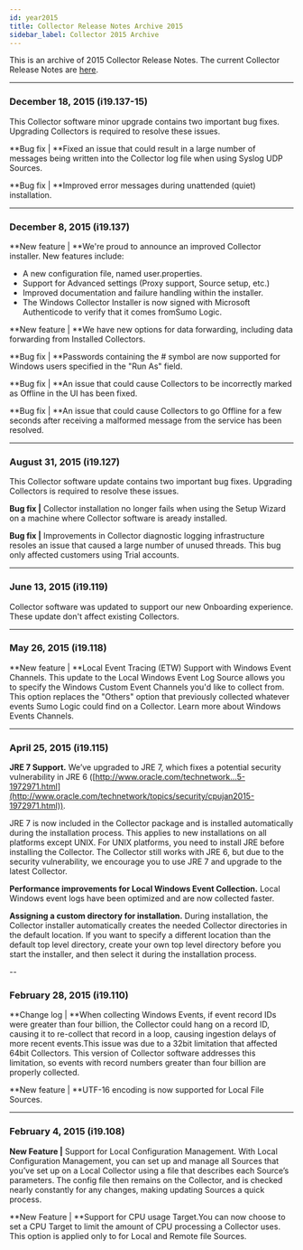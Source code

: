 ```yaml
---
id: year2015
title: Collector Release Notes Archive 2015 
sidebar_label: Collector 2015 Archive
---
```


This is an archive of 2015 Collector Release Notes. The current Collector Release Notes are [here](/docs/releasenotes/collector).

---
### December 18, 2015 (i19.137-15)

This Collector software minor upgrade contains two important bug fixes. Upgrading Collectors is required to resolve these issues.

**Bug fix | **Fixed an issue that could result in a large number of messages being written into the Collector log file when using Syslog UDP Sources.

**Bug fix | **Improved error messages during unattended (quiet) installation.

---
### December 8, 2015 (i19.137)

**New feature | **We're proud to announce an improved Collector installer. New features include:



* A new configuration file, named user.properties.
* Support for Advanced settings (Proxy support, Source setup, etc.)
* Improved documentation and failure handling within the installer.
* The Windows Collector Installer is now signed with Microsoft Authenticode to verify that it comes fromSumo Logic.

**New feature | **We have new options for data forwarding, including data forwarding from Installed Collectors.

**Bug fix | **Passwords containing the # symbol are now supported for Windows users specified in the "Run As" field.

**Bug fix | **An issue that could cause Collectors to be incorrectly marked as Offline in the UI has been fixed.

**Bug fix | **An issue that could cause Collectors to go Offline for a few seconds after receiving a malformed message from the service has been resolved.

---
### August 31, 2015 (i19.127)
This Collector software update contains two important bug fixes. Upgrading Collectors is required to resolve these issues.

**Bug fix |** Collector installation no longer fails when using the Setup Wizard on a machine where Collector software is aready installed.

**Bug fix |** Improvements in Collector diagnostic logging infrastructure resoles an issue that caused a large number of unused threads. This bug only affected customers using Trial accounts.

---
### June 13, 2015 (i19.119)
Collector software was updated to support our new Onboarding experience. These update don't affect existing Collectors.

---
### May 26, 2015 (i19.118)
**New feature | **Local Event Tracing (ETW) Support with Windows Event Channels. This update to the Local Windows Event Log Source allows you to specify the Windows Custom Event Channels you'd like to collect from. This option replaces the "Others" option that previously collected whatever events Sumo Logic could find on a Collector. Learn more about Windows Events Channels.

---
### April 25, 2015 (i19.115)

**JRE 7 Support.** We’ve upgraded to JRE 7, which fixes a potential security vulnerability in JRE 6 ([http://www.oracle.com/technetwork...5-1972971.html](http://www.oracle.com/technetwork/topics/security/cpujan2015-1972971.html)).

JRE 7 is now included in the Collector package and is installed automatically during the installation process. This applies to new installations on all platforms except UNIX. For UNIX platforms, you need to install JRE before installing the Collector. The Collector still works with JRE 6, but due to the security vulnerability, we encourage you to use JRE 7 and upgrade to the latest Collector.

**Performance improvements for Local Windows Event Collection.** Local Windows event logs have been optimized and are now collected faster.

**Assigning a custom directory for installation.** During installation, the Collector installer automatically creates the needed Collector directories in the default location. If you want to specify a different location than the default top level directory, create your own top level directory before you start the installer, and then select it during the installation process.

--
### February 28, 2015 (i19.110)
**Change log | **When collecting Windows Events, if event record IDs were greater than four billion, the Collector could hang on a record ID, causing it to re-collect that record in a loop, causing ingestion delays of more recent events.This issue was due to a 32bit limitation that affected 64bit Collectors. This version of Collector software addresses this limitation, so events with record numbers greater than four billion are properly collected.

**New feature | **UTF-16 encoding is now supported for Local File Sources.

---
### February 4, 2015 (i19.108)
**New Feature |** Support for Local Configuration Management. With Local Configuration Management, you can set up and manage all Sources that you’ve set up on a Local Collector using a file that describes each Source’s parameters. The config file then remains on the Collector, and is checked nearly constantly for any changes, making updating Sources a quick process.

**New Feature | **Support for CPU usage Target.You can now choose to set a CPU Target to limit the amount of CPU processing a Collector uses. This option is applied only to for Local and Remote file Sources.

